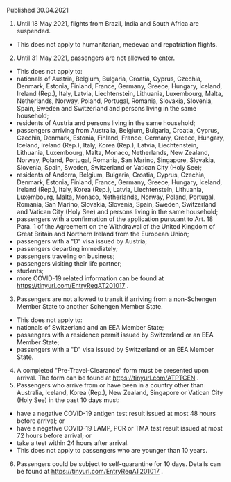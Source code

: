 Published 30.04.2021
1. Until 18 May 2021, flights from Brazil, India and South Africa are suspended.
- This does not apply to humanitarian, medevac and repatriation flights.
2. Until 31 May 2021, passengers are not allowed to enter.
- This does not apply to:
- nationals of Austria, Belgium, Bulgaria, Croatia, Cyprus, Czechia, Denmark, Estonia, Finland, France, Germany, Greece, Hungary, Iceland, Ireland (Rep.), Italy, Latvia, Liechtenstein, Lithuania, Luxembourg, Malta, Netherlands, Norway, Poland, Portugal, Romania, Slovakia, Slovenia, Spain, Sweden and Switzerland and persons living in the same household;
- residents of Austria and persons living in the same household;
- passengers arriving from Australia, Belgium, Bulgaria, Croatia, Cyprus, Czechia, Denmark, Estonia, Finland, France, Germany, Greece, Hungary, Iceland, Ireland (Rep.), Italy, Korea (Rep.), Latvia, Liechtenstein, Lithuania, Luxembourg, Malta, Monaco, Netherlands, New Zealand, Norway, Poland, Portugal, Romania, San Marino, Singapore, Slovakia, Slovenia, Spain, Sweden, Switzerland or Vatican City (Holy See);
- residents of Andorra, Belgium, Bulgaria, Croatia, Cyprus, Czechia, Denmark, Estonia, Finland, France, Germany, Greece, Hungary, Iceland, Ireland (Rep.), Italy, Korea (Rep.), Latvia, Liechtenstein, Lithuania, Luxembourg, Malta, Monaco, Netherlands, Norway, Poland, Portugal, Romania, San Marino, Slovakia, Slovenia, Spain, Sweden, Switzerland and Vatican City (Holy See) and persons living in the same household;
- passengers with a confirmation of the application pursuant to Art. 18 Para. 1 of the Agreement on the Withdrawal of the United Kingdom of Great Britain and Northern Ireland from the European Union;
- passengers with a "D" visa issued by Austria;
- passengers departing immediately;
- passengers traveling on business;
- passengers visiting their life partner;
- students;
- more COVID-19 related information can be found at <a href="https://tinyurl.com/EntryReqAT201017">https://tinyurl.com/EntryReqAT201017</a> .
3. Passengers are not allowed to transit if arriving from a non-Schengen Member State to another Schengen Member State.
- This does not apply to:
- nationals of Switzerland and an EEA Member State;
- passengers with a residence permit issued by Switzerland or an EEA Member State;
- passengers with a "D" visa issued by Switzerland or an EEA Member State.
4. A completed "Pre-Travel-Clearance" form must be presented upon arrival. The form can be found at <a href="https://tinyurl.com/ATPTCEN">https://tinyurl.com/ATPTCEN</a> .
5. Passengers who arrive from or have been in a country other than Australia, Iceland, Korea (Rep.), New Zealand, Singapore or Vatican City (Holy See) in the past 10 days must:
- have a negative COVID-19 antigen test result issued at most 48 hours before arrival; or
- have a negative COVID-19 LAMP, PCR or TMA test result issued at most 72 hours before arrival; or
- take a test within 24 hours after arrival.
- This does not apply to passengers who are younger than 10 years.
6. Passengers could be subject to self-quarantine for 10 days. Details can be found at <a href="https://tinyurl.com/EntryReqAT201017">https://tinyurl.com/EntryReqAT201017</a> .

